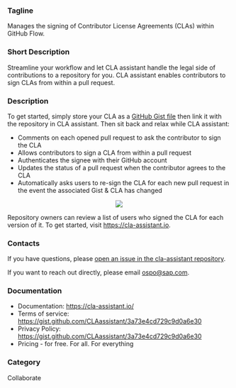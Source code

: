 ### Tagline
Manages the signing of Contributor License Agreements (CLAs) within GitHub Flow.

### Short Description
Streamline your workflow and let CLA assistant handle the legal side of contributions to a repository for you. CLA assistant enables contributors to sign CLAs from within a pull request.

### Description
To get started, simply store your CLA as a [GitHub Gist file](https://gist.github.com/) then link it with the repository in CLA assistant. Then sit back and relax while CLA assistant:

- Comments on each opened pull request to ask the contributor to sign the CLA
- Allows contributors to sign a CLA from within a pull request
- Authenticates the signee with their GitHub account
- Updates the status of a pull request when the contributor agrees to the CLA
- Automatically asks users to re-sign the CLA for each new pull request in the event the associated Gist & CLA has changed

<p align="center">
<img src="https://raw.githubusercontent.com/cla-assistant/cla-assistant/master/src/client/assets/images/preview.gif" />
</p>

Repository owners can review a list of users who signed the CLA for each version of it. To get started, visit https://cla-assistant.io.

### Contacts
If you have questions, please [open an issue in the cla-assistant repository](https://github.com/cla-assistant/cla-assistant/issues/new).

If you want to reach out directly, please email [ospo@sap.com](mailto:ospo@sap.com).

### Documentation
- Documentation: https://cla-assistant.io/
- Terms of service: https://gist.github.com/CLAassistant/3a73e4cd729c9d0a6e30
- Privacy Policy: https://gist.github.com/CLAassistant/3a73e4cd729c9d0a6e30
- Pricing - for free. For all. For everything

### Category
Collaborate
